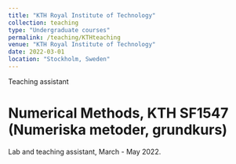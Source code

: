 ```yaml
---
title: "KTH Royal Institute of Technology"
collection: teaching
type: "Undergraduate courses"
permalink: /teaching/KTHteaching
venue: "KTH Royal Institute of Technology"
date: 2022-03-01
location: "Stockholm, Sweden"
---
```

Teaching assistant

Numerical Methods, KTH SF1547 (Numeriska metoder, grundkurs)
======

Lab and teaching assistant, March - May 2022.
